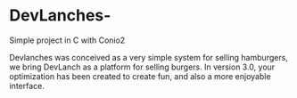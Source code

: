 # DevLanches-
Simple project in C with Conio2



Devlanches was conceived as a very simple system for selling hamburgers, we bring DevLanch as a platform for selling burgers. In version 3.0, your optimization has been created to create fun, and also a more enjoyable interface.
